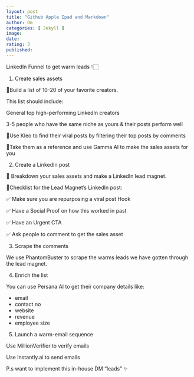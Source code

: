 ```yaml
---
layout: post
title: "Github Apple Ipad and Markdown" 
author: Om
categories: [ Jekyll ]
image:
date: 
rating: 3
published: 
---
```


LinkedIn Funnel to get warm leads 👇🏻

1. Create sales assets

📍Build a list of 10-20 of your favorite creators.

This list should include:

General top high-performing LinkedIn creators

3-5 people who have the same niche as yours & their posts perform well

📍Use Kleo to find their viral posts by filtering their top posts by comments 

📍Take them as a reference and use Gamma AI to make the sales assets for you

2. Create a LinkedIn post 

📍 Breakdown your sales assets and make a LinkedIn lead magnet.

📍Checklist for the Lead Magnet’s LinkedIn post:

✅ Make sure you are repurposing a viral post Hook

✅ Have a Social Proof on how this worked in past

✅ Have an Urgent CTA

✅ Ask people to comment to get the sales asset

3. Scrape the comments 

We use PhantomBuster  to scrape the warms leads we have gotten through the lead magnet.

4. Enrich the list

You can use Persana AI to get their company details like:

- email 
- contact no
- website 
- revenue 
- employee size

5. Launch a warm-email sequence

Use MillionVerifier to verify emails

Use Instantly.ai  to send emails 

P.s want to implement this in-house DM “leads” ✨